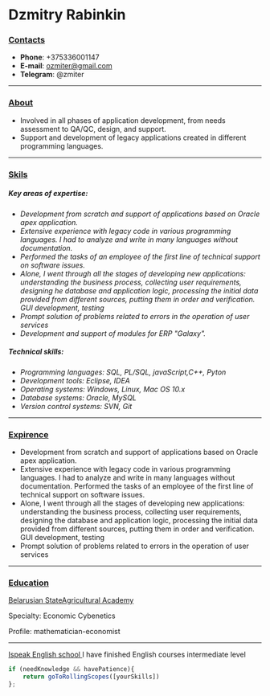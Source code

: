 #    **Dzmitry Rabinkin**

### <u>Contacts</u>

-  **Phone**: +375336001147
-  **E-mail**: ozmiter@gmail.com
-  **Telegram**: @zmiter

***

### <u>About</u>

- Involved in all phases of application development, from needs assessment to QA/QC, design, and support.
- Support and development of legacy applications created in different programming languages.

***

### <u>Skils</u>

##### Key areas of expertise:

-  *Development from scratch and support of applications based on Oracle apex application.*
- *Extensive experience with legacy code in various programming languages. I had to analyze and write in many languages without documentation.*
- *Performed the tasks of an employee of the first line of technical support on software issues.*
- *Alone, I went through all the stages of developing new applications: understanding the business process, collecting user requirements, designing he database and application logic, processing the initial data provided from different sources, putting them in order and verification. GUI development, testing*
- *Prompt solution of problems related to errors in the operation of user services*
- *Development and support of modules for ERP "Galaxy".*

##### Technical skills:

- *Programming languages:  SQL, PL/SQL, javaScript,C++, Pyton*
- *Development tools: Eclipse, IDEA*
- *Operating systems: Windows, Linux, Mac OS 10.x*
- *Database systems: Oracle, MySQL*
- *Version control systems: SVN, Git*

***

### <u>Expirence</u>

- Development from scratch and support of applications based on Oracle apex application.
- Extensive experience with legacy code in various programming languages. I had to analyze and write in many languages without documentation.
  Performed the tasks of an employee of the first line of technical support on software issues.
- Alone, I went through all the stages of developing new applications: understanding the business process, collecting user requirements, designing the database and application logic, processing the initial data provided from different sources, putting them in order and verification. GUI development, testing
- Prompt solution of problems related to errors in the operation of user services

***

### <u>Education</u>

[Belarusian StateAgricultural Academy](https://baa.by/en/)

Specialty: Economic Cybenetics

Profile: mathematician-economist

---

[Ispeak English school ](https://ispeak-school.by/) I have finished English courses intermediate level



```javascript
if (needKnowledge && havePatience){
    return goToRollingScopes([yourSkills])
};
```

